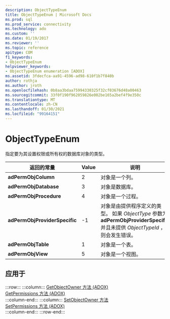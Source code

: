 ```yaml
---
description: ObjectTypeEnum
title: ObjectTypeEnum | Microsoft Docs
ms.prod: sql
ms.prod_service: connectivity
ms.technology: ado
ms.custom: ''
ms.date: 01/19/2017
ms.reviewer: ''
ms.topic: reference
apitype: COM
f1_keywords:
- ObjectTypeEnum
helpviewer_keywords:
- ObjectTypeEnum enumeration [ADOX]
ms.assetid: 3fdecfca-aa91-4596-ad98-610f1b7f840b
author: rothja
ms.author: jroth
ms.openlocfilehash: 0b8aa3bdaa75994330325f32cf03676d48a00463
ms.sourcegitcommit: 33f0f190f962059826e002be165a2bef4f9e350c
ms.translationtype: MT
ms.contentlocale: zh-CN
ms.lasthandoff: 01/30/2021
ms.locfileid: "99164151"
---
```

# <a name="objecttypeenum"></a>ObjectTypeEnum
指定要为其设置权限或所有权的数据库对象的类型。  
  
|返回的常量|Value|说明|  
|--------------|-----------|-----------------|  
|**adPermObjColumn**|2|对象是一个列。|  
|**adPermObjDatabase**|3|对象是数据库。|  
|**adPermObjProcedure**|4|对象是一个过程。|  
|**adPermObjProviderSpecific**|-1|对象是由提供程序定义的类型。 如果 *ObjectType* 参数为 **adPermObjProviderSpecific** 并且未提供 *ObjectTypeId* ，则会发生错误。|  
|**adPermObjTable**|1|对象是一个表。|  
|**adPermObjView**|5|对象是一个视图。|  
  
## <a name="applies-to"></a>应用于  

:::row:::
    :::column:::
        [GetObjectOwner 方法 (ADOX)](./getobjectowner-method-adox.md)  
        [GetPermissions 方法 (ADOX)](./getpermissions-method-adox.md)  
    :::column-end:::
    :::column:::
        [SetObjectOwner 方法](./setobjectowner-method.md)  
        [SetPermissions 方法 (ADOX)](./setpermissions-method-adox.md)  
    :::column-end:::
:::row-end:::